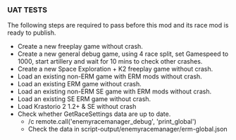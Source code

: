 ### UAT TESTS

The following steps are required to pass before this mod and its race mod is ready to publish.

- Create a new freeplay game without crash.
- Create a new general debug game, using 4 race split, set Gamespeed to 1000, start artillery and wait for 10 mins to
  check other crashes.
- Create a new Space Exploration + K2 freeplay game without crash.
- Load an existing non-ERM game with ERM mods without crash.
- Load an existing ERM game without crash.
- Load an existing non-ERM SE game with ERM mods without crash.
- Load an existing SE ERM game without crash.
- Load Krastorio 2 1.2+ & SE without crash
- Check whether GetRaceSettings data are up to date.
    - /c remote.call('enemyracemanager_debug', 'print_global')
    - Check the data in script-output/enemyracemanager/erm-global.json

